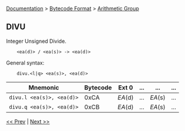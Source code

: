 [Documentation](../../README.md) > [Bytecode Format](../README.md) > [Arithmetic Group](../InstructionsArithmetic.md)

## DIVU

Integer Unsigned Divide.

        <ea(d)> / <ea(s)> -> <ea(d)>

General syntax:

        divu.<l|q> <ea(s)>, <ea(d)>

| Mnemonic | Bytecode | Ext 0 | ... | ... | ... |
| - | - | - | - | - | - |
| `divu.l <ea(s)>, <ea(d)>` | 0xCA | *EA*(d) | ... | *EA*(s) | ... |
| `divu.q <ea(s)>, <ea(d)>` | 0xCB | *EA*(d) | ... | *EA*(s) | ... |

[<< Prev](./a_13.md) | [Next >>](./a_15.md)
